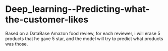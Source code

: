 # Deep_learning--Predicting-what-the-customer-likes
Based on a DataBase Amazon food review, for each reviewer, i will erase 5 products that he gave 5 star, and the model will try to predict what products was those.
